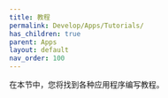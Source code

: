 ```yaml
---
title: 教程
permalink: Develop/Apps/Tutorials/
has_children: true
parent: Apps
layout: default
nav_order: 100
---
```


在本节中，您将找到各种应用程序编写教程。

